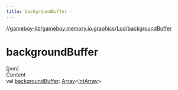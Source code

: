 ```yaml
---
title: backgroundBuffer -
---
```

//[gameboy-lib](../../index.md)/[gameboy.memory.io.graphics](../index.md)/[Lcd](index.md)/[backgroundBuffer](background-buffer.md)



# backgroundBuffer  
[jvm]  
Content  
val [backgroundBuffer](background-buffer.md): [Array](https://kotlinlang.org/api/latest/jvm/stdlib/kotlin/-array/index.html)<[IntArray](https://kotlinlang.org/api/latest/jvm/stdlib/kotlin/-int-array/index.html)>  



